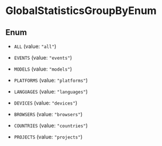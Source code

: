 

# GlobalStatisticsGroupByEnum

## Enum


* `ALL` (value: `"all"`)

* `EVENTS` (value: `"events"`)

* `MODELS` (value: `"models"`)

* `PLATFORMS` (value: `"platforms"`)

* `LANGUAGES` (value: `"languages"`)

* `DEVICES` (value: `"devices"`)

* `BROWSERS` (value: `"browsers"`)

* `COUNTRIES` (value: `"countries"`)

* `PROJECTS` (value: `"projects"`)



